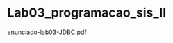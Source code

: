 # Lab03_programacao_sis_II

[enunciado-lab03-JDBC.pdf](https://github.com/user-attachments/files/20029752/PS2-2025.01-LabA03-BobeAna_JDBC.1.pdf)
